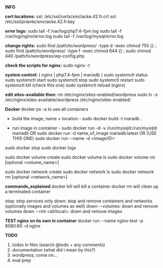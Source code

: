 
**INFO**

**cert locations:**
ssl: /etc/ssl/certs/smclacke.42.fr.crt
ssl: /etc/ssl/priavte/smclacke.42.fr.key

**error logs:**
sudo tail -f /var/log/php7.4-fpm.log
sudo tail -f /var/log/nginx/error.log
sudo tail -f /var/log/mysql/error.log

**change rights:**
sudo find /path/to/wordpress/ -type d -exec chmod 755 {} \;
sudo find /path/to/wordpress/ -type f -exec chmod 644 {} \;
sudo chmod 440 /path/to/wordpress/wp-config.php

**check the scripts for nginx:**
sudo nginx -t

**system control:**
( nginx | php7.4-fpm | mariadb )
sudo systemctl status
sudo systemctl start
sudo systemctl stop 
sudo systemctl restart
sudo systemctl kill (check this one)
sudo systemctl reload (nginx)

**edit sites-available then:**
rm /etc/nginx/sites-enabled/wordpress
sudo ln -s /etc/nginx/sites-available/wordpress /etc/nginx/sites-enabled/

**Docker**
docker ps -a to see all containers

- build the image, name + location -
sudo docker build -t maradb .

- run image in container -
sudo docker run -d -v /run/mysqld:/run/mysqld mariadb
OR 
sudo docker run -d name_of_image mariadb:latest
OR (USE THIS ONE)
sudo docker run --name <name> -d <image/ID>

sudo docker stop <container>
sudo docker logs <container>

sudo docker volume create <volume name>
sudo docker volume ls
sudo docker volume rm [optional <volume_name>]

sudo docker network create <network name>
sudo docker network ls
sudo docker network rm [optional <network_name>]

**commands_explained**
docker kill will kill a container
docker rm will clean up a terminated container

stop: stop services only
down: stop and remove containers and networks (optionally images and volumes as well)
down --volumes: down and remove volumes
down --rmi <all/local>: down and remove images



**TEST nginx on its own in container**
docker run --name nginx-test -p 8080:80 -d nginx


**TODO**

1) todos in files (search @todo + any comments)
2) documentation (what did i mean by this?)
3) wordpress, come on...
7) eval prep

